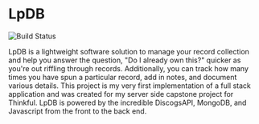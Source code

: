 # LpDB  
![Build Status](https://travis-ci.org/chrstntdd/vinyl-db.svg?branch=master)

LpDB is a lightweight software solution to manage your record collection and help you answer the question, "Do I already own this?" quicker as you're out riffling through records. Additionally, you can track how many times you have spun a particular record, add in notes, and document various details. This project is my very first implementation of a full stack application and was created for my server side capstone project for Thinkful. LpDB is powered by the incredible DiscogsAPI, MongoDB, and Javascript from the front to the back end.
